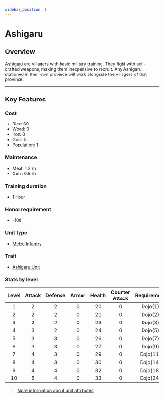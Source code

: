 ```yaml
---
sidebar_position: 1
---
```


# Ashigaru

## Overview

Ashigaru are villagers with basic military training. They fight with self-crafted weapons, making them inexpensive to recruit. Any Ashigaru stationed in their own province will work alongside the villagers of that province.

---

## Key Features

<!-- 1. **Unit Type**:
   - Ashigaru are **melee infantry** units.  
   - They are classified under the **Ashigaru trait**.  
 -->
<!-- 2. **Samurai Skills**:
   - Ashigaru are influenced by the following samurai abilities:  
     - **Popular Support**  
     - **Exemplary Soldier**  
     - **Divine Fury**   -->


### Cost
- Rice: 60
- Wood: 0
- Iron: 0
- Gold: 5
- Population: 1

### Maintenance
- Meat: 1.2 /h
- Gold: 0.5 /h

### Training duration
- 1 Hour

### Honor requirement
- -100

### Unit type
- [Melee Infantry](../index.md#melee-infantry)

### Trait
- [Ashigaru Unit](../index.md#ashigaru-units)

### Stats by level

| Level | Attack | Defense | Armor | Health | Counter Attack | Requirement |
| :---: | :----: | :-----: | :---: | :----: | :------------: | :---------: |
|   1   |   2    |    2    |   0   |   20   |       0        |   Dojo(1)   |
|   2   |   2    |    2    |   0   |   21   |       0        |   Dojo(2)   |
|   3   |   2    |    2    |   0   |   23   |       0        |   Dojo(3)   |
|   4   |   3    |    2    |   0   |   24   |       0        |   Dojo(5)   |
|   5   |   3    |    3    |   0   |   26   |       0        |   Dojo(7)   |
|   6   |   3    |    3    |   0   |   27   |       0        |   Dojo(9)   |
|   7   |   4    |    3    |   0   |   29   |       0        |  Dojo(11)   |
|   8   |   4    |    3    |   0   |   30   |       0        |  Dojo(14)   |
|   9   |   4    |    4    |   0   |   32   |       0        |  Dojo(18)   |
|  10   |   5    |    4    |   0   |   33   |       0        |  Dojo(24)   |

> [More information about unit attributes](../index.md#attributes)